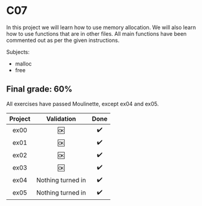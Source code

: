 # C07

In this project we will learn how to use memory allocation. We will also learn how to use functions that are in other files.  All main functions have been commented out as per the given instructions.

Subjects:<br>
* malloc
* free

## Final grade: 60%
All exercises have passed Moulinette, except ex04 and ex05.

| Project | Validation | Done |
|:----:|:------------------:| :----: |
| ex00 | :ok: | :heavy_check_mark: |
| ex01 | :ok: | :heavy_check_mark: |
| ex02 | :ok: | :heavy_check_mark: |
| ex03 | :ok: | :heavy_check_mark: |
| ex04 | Nothing turned in | :heavy_check_mark: |
| ex05 | Nothing turned in | :heavy_check_mark: |

